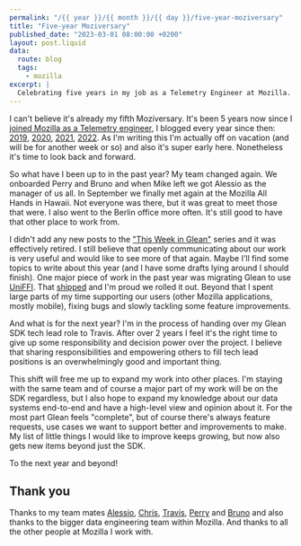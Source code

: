 ```yaml
---
permalink: "/{{ year }}/{{ month }}/{{ day }}/five-year-moziversary"
title: "Five-year Moziversary"
published_date: "2023-03-01 08:00:00 +0200"
layout: post.liquid
data:
  route: blog
  tags:
    - mozilla
excerpt: |
  Celebrating five years in my job as a Telemetry Engineer at Mozilla.
---
```


I can't believe it's already my fifth Moziversary.
It's been 5 years now since I [joined Mozilla as a Telemetry engineer][joinedmoz],
I blogged every year since then: [2019], [2020], [2021], [2022].
As I'm writing this I'm actually off on vacation (and will be for another week or so) and also it's super early here.
Nonetheless it's time to look back and forward.

So what have I been up to in the past year?
My team changed again. We onboarded Perry and Bruno and when Mike left we got Alessio as the manager of us all.
In September we finally met again at the Mozilla All Hands in Hawaii.
Not everyone was there, but it was great to meet those that were.
I also went to the Berlin office more often. It's still good to have that other place to work from.

I didn't add any new posts to the ["This Week in Glean"][twig] series and it was effectively retired.
I still believe that openly communicating about our work is very useful and would like to see more of that again.
Maybe I'll find some topics to write about this year
(and I have some drafts lying around I should finish).
One major piece of work in the past year was migrating Glean to use [UniFFI].
That [shipped][gleanuniffi] and I'm proud we rolled it out.
Beyond that I spent large parts of my time supporting our users (other Mozilla applications, mostly mobile),
fixing bugs and slowly tackling some feature improvements.

And what is for the next year?
I'm in the process of handing over my Glean SDK tech lead role to Travis.
After over 2 years I feel it's the right time to give up some responsibility and decision power over the project.
I believe that sharing responsibilities and empowering others to fill tech lead positions is an overwhelmingly good and important thing.

This shift will free me up to expand my work into other places.
I'm staying with the same team and of course a major part of my work will be on the SDK regardless,
but I also hope to expand my knowledge about our data systems end-to-end and have a high-level view and opinion about it.
For the most part Glean feels "complete", but of course there's always feature requests, use cases we want to support better and improvements to make.
My list of little things I would like to improve keeps growing, but now also gets new items beyond just the SDK.

To the next year and beyond!

## Thank you

Thanks to my team mates [Alessio], [Chris], [Travis], [Perry] and [Bruno]
and also thanks to the bigger data engineering team within Mozilla.
And thanks to all the other people at Mozilla I work with.

[joinedmoz]: /2018/02/18/a-new-job/
[2019]: /2019/03/01/one-year-moziversary/
[2020]: /2020/03/02/two-year-moziversary/
[2021]: /2021/03/01/three-year-moziversary/
[2022]: /2022/03/04/four-year-moziversary/
[Chris]: https://chuttenblog.wordpress.com/
[Travis]: https://blogoftravis.wordpress.com/
[Alessio]: https://www.a2p.it/wordpress/
[Perry]: https://github.com/perrymcmanis144/
[Bruno]: https://rosahbruno.github.io/
[uniffi]: https://github.com/mozilla/uniffi-rs/
[gleanuniffi]: https://github.com/mozilla/glean/releases/tag/v50.0.0
[twig]: https://mozilla.github.io/glean/book/appendix/twig.html
